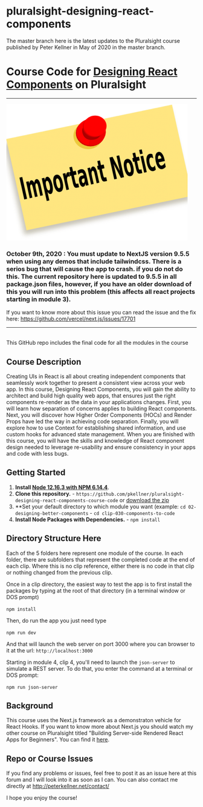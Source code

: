 # pluralsight-designing-react-components
The master branch here is the latest updates to the Pluralsight course published by Peter Kellner in May of 2020 in the master branch.

# Course Code for [Designing React Components](https://app.pluralsight.com/library/courses/react-components-designing) on Pluralsight



<hr/>

![Package NextJS Update Required 9.5.5](ImportantNotice.png)
### October 9th, 2020 : You must update to NextJS version 9.5.5 when using any demos that include tailwindcss.  There is a serios bug that will cause the app to crash. if you do not do this.  The current repository here is updated to 9.5.5 in all package.json files, however, if you have an older download of this you will run into this problem (this affects all react projects starting in module 3).

If you want to know more about this issue you can read the issue and the fix here: https://github.com/vercel/next.js/issues/17701

<hr/>

<br/>
This GitHub repo includes the final code for all the modules in the course 

## Course Description

Creating UIs in React is all about creating independent components that seamlessly work together to present a consistent view across your web app. In this course, Designing React Components, you will gain the ability to architect and build high quality web apps, that ensures just the right components re-render as the data in your applications changes. First, you will learn how separation of concerns applies to building React components. Next, you will discover how Higher Order Components (HOCs) and Render Props have led the way in achieving code separation. Finally, you will explore how to use Context for establishing shared information, and use custom hooks for advanced state management. When you are finished with this course, you will have the skills and knowledge of React component design needed to leverage re-usability and ensure consistency in your apps and code with less bugs.

## Getting Started
1. **Install [Node 12.16.3 with NPM 6.14.4](https://nodejs.org)**. 
2. **Clone this repository.** - `https://github.com/pkellner/pluralsight-designing-react-components-course-code` or [download the zip](https://github.com/pkellner/pluralsight-designing-react-components-course-code/archive/master.zip)
3. **Set your default directory to which module you want (example: `cd 02-designing-better-components` - `cd clip-030-components-to-code`
4. **Install Node Packages with Dependencies.** - `npm install`


## Directory Structure Here

Each of the 5 folders here represent one module of the course.  In each folder, there are subfolders that represent the completed code at the end of each clip. Where this is no clip reference, either there is no code in that clip or nothing changed from the previous clip.

Once in a clip directory, the easiest way to test the app is to first install the packages by typing at the root of that directory (in a terminal window or DOS prompt)

`npm install`

Then, do run the app you just need type

`npm run dev`

And that will launch the web server on port 3000 where you can browser to it at the url: `http://localhost:3000`

Starting in module 4, clip 4,  you'll need to launch the `json-server` to simulate a REST server.  To do that, you enter the command at a terminal or DOS prompt:

`npm run json-server`

## Background

This course uses the Next.js framework as a demonstraton vehicle for React Hooks. If you want to know more about Next.js you should watch my other course on Pluralsight titled "Building Server-side Rendered React Apps for Beginners". You can find it [here](https://www.pluralsight.com/courses/building-server-side-rendered-react-apps-beginners). 

## Repo or Course Issues

If you find any problems or issues, feel free to post it as an issue here at this forum and I will look into it as soon as I can. You can also contact me directly at http://peterkellner.net/contact/ 

I hope you enjoy the course!











